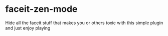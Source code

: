 # faceit-zen-mode
Hide all the faceit stuff that makes you or others toxic with this simple plugin and just enjoy playing
